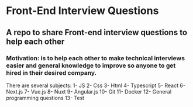 
# Front-End Interview Questions

  

## A repo to share Front-end interview questions to help each other

### Motivation: is to help each other to make technical interviews easier and general knowledge to improve so anyone to get hired in their desired company.

There are several subjects:
1- JS
2- Css
3- Html
4- Typescript
5- React
6- Next.js
7- Vue.js
8- Nuxt
9- Angular.js
10- Git
11- Docker
12- General programming questions
13- Test